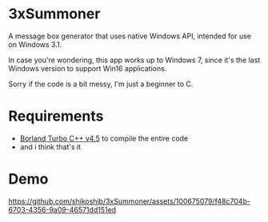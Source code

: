# 3xSummoner
A message box generator that uses native Windows API, intended for use on Windows 3.1.

In case you're wondering, this app works up to Windows 7, since it's the last Windows version to support Win16 applications.

Sorry if the code is a bit messy, I'm just a beginner to C.

# Requirements
* [Borland Turbo C++ v4.5](https://winworldpc.com/product/turbo-c/45-win) to compile the entire code
* and i think that's it

# Demo
https://github.com/shikoshib/3xSummoner/assets/100675079/f48c704b-6703-4356-9a09-46571dd151ed
